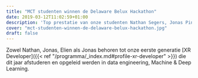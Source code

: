 ```yaml
---
title: "MCT studenten winnen de Delaware Belux Hackathon"
date: 2019-03-12T11:02:59+01:00
description: 'Top prestatie van onze studenten Nathan Segers, Jonas Pinson, Elien Knockaert en Jonas Boecquaert: zij wonnen de delaware BeLux Hackathon in de categorie "Applying Artificial Intelligence & Machine Learning "!'
cover: "mct-studenten-winnen-de-delaware-belux-hackathon.jpg"
draft: false
---
```


Zowel Nathan, Jonas, Elien als Jonas behoren tot onze eerste generatie [XR Developer]({{< ref "/programma/_index.md#profile-xr-developer" >}}) die dit jaar afstuderen en opgeleid werden in data engineering, Machine & Deep Learning.
